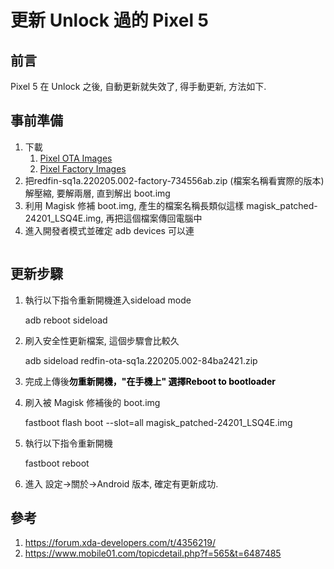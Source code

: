 # 更新 Unlock 過的 Pixel 5


## 前言

Pixel 5 在 Unlock 之後, 自動更新就失效了, 得手動更新, 方法如下.

## 事前準備

1. 下載
    1. [Pixel OTA Images](https://developers.google.com/android/ota)
    1. [Pixel Factory Images](https://developers.google.com/android/images)
1. 把redfin-sq1a.220205.002-factory-734556ab.zip (檔案名稱看實際的版本) 解壓縮, 要解兩層, 直到解出 boot.img
1. 利用 Magisk 修補 boot.img, 產生的檔案名稱長類似這樣 magisk_patched-24201_LSQ4E.img, 再把這個檔案傳回電腦中
1. 進入開發者模式並確定 adb devices 可以連

<a href="https://dennys.files.wordpress.com/2022/01/auth.jpg"><img src="https://dennys.files.wordpress.com/2022/01/auth.jpg?w=197" alt="" class="wp-image-256"/></a>
<br>

## 更新步驟

1. 執行以下指令重新開機進入sideload mode

    adb reboot sideload

1. 刷入安全性更新檔案, 這個步驟會比較久

    adb sideload redfin-ota-sq1a.220205.002-84ba2421.zip
    
1. 完成上傳後<strong><mark style="background-color:rgba(0, 0, 0, 0);" class="has-inline-color has-vivid-red-color">勿重新開機，"在手機上" 選擇Reboot to bootloader</mark></strong>

1. 刷入被 Magisk 修補後的 boot.img

    fastboot flash boot --slot=all magisk_patched-24201_LSQ4E.img
    
1. 執行以下指令重新開機

    fastboot reboot

1. 進入 設定-&gt;關於-&gt;Android 版本, 確定有更新成功.</li></ol>

## 參考
1. https://forum.xda-developers.com/t/4356219/
1. https://www.mobile01.com/topicdetail.php?f=565&t=6487485

